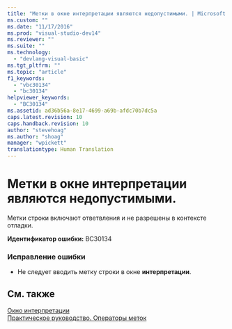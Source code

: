 ```yaml
---
title: "Метки в окне интерпретации являются недопустимыми. | Microsoft Docs"
ms.custom: ""
ms.date: "11/17/2016"
ms.prod: "visual-studio-dev14"
ms.reviewer: ""
ms.suite: ""
ms.technology: 
  - "devlang-visual-basic"
ms.tgt_pltfrm: ""
ms.topic: "article"
f1_keywords: 
  - "vbc30134"
  - "bc30134"
helpviewer_keywords: 
  - "BC30134"
ms.assetid: ad36b56a-8e17-4699-a69b-afdc70b7dc5a
caps.latest.revision: 10
caps.handback.revision: 10
author: "stevehoag"
ms.author: "shoag"
manager: "wpickett"
translationtype: Human Translation
---
```

# Метки в окне интерпретации являются недопустимыми.
Метки строки включают ответвления и не разрешены в контексте отладки.  
  
 **Идентификатор ошибки:** BC30134  
  
### Исправление ошибки  
  
-   Не следует вводить метку строки в окне **интерпретации**.  
  
## См. также  
 [Окно интерпретации](/visual-studio/ide/reference/immediate-window)   
 [Практическое руководство. Операторы меток](../../visual-basic/programming-guide/program-structure/how-to-label-statements.md)